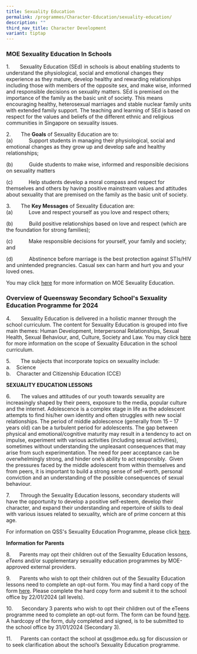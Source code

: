 ```yaml
---
title: Sexuality Education
permalink: /programmes/Character-Education/sexuality-education/
description: ""
third_nav_title: Character Development
variant: tiptap
---
```

<h3>MOE Sexuality Education In Schools</h3>
<p>1.&nbsp;&nbsp;&nbsp;&nbsp;&nbsp;&nbsp; Sexuality Education (SEd) in schools
is about enabling students to understand the physiological, social and
emotional changes they experience as they mature, develop healthy and rewarding
relationships including those with members of the opposite sex, and make
wise, informed and responsible decisions on sexuality matters. SEd is premised
on the importance of the family as the basic unit of society. This means
encouraging healthy, heterosexual marriages and stable nuclear family units
with extended family support. The teaching and learning of SEd is based
on respect for the values and beliefs of the different ethnic and religious
communities in Singapore on sexuality issues.</p>
<p>2.&nbsp;&nbsp;&nbsp;&nbsp;&nbsp;&nbsp; The <strong>Goals</strong> of Sexuality
Education are to:
<br>(a)&nbsp;&nbsp;&nbsp;&nbsp;&nbsp;&nbsp;&nbsp;&nbsp;&nbsp;&nbsp; Support
students in managing their physiological, social and emotional changes
as they grow up and develop safe and healthy relationships;</p>
<p>(b)&nbsp;&nbsp;&nbsp;&nbsp;&nbsp;&nbsp;&nbsp;&nbsp;&nbsp;&nbsp; Guide
students to make wise, informed and responsible decisions on sexuality
matters</p>
<p>(c)&nbsp;&nbsp;&nbsp;&nbsp;&nbsp;&nbsp;&nbsp;&nbsp;&nbsp;&nbsp; Help students
develop a moral compass and respect for themselves and others by having
positive mainstream values and attitudes about sexuality that are premised
on the family as the basic unit of society.</p>
<p>3.&nbsp;&nbsp;&nbsp;&nbsp;&nbsp;&nbsp; The <strong>Key Messages</strong> of
Sexuality Education are:
<br>(a)&nbsp;&nbsp;&nbsp;&nbsp;&nbsp;&nbsp;&nbsp;&nbsp;&nbsp;&nbsp; Love and
respect yourself as you love and respect others;</p>
<p>(b)&nbsp;&nbsp;&nbsp;&nbsp;&nbsp;&nbsp;&nbsp;&nbsp;&nbsp;&nbsp; Build
positive relationships based on love and respect (which are the foundation
for strong families);</p>
<p>(c)&nbsp;&nbsp;&nbsp;&nbsp;&nbsp;&nbsp;&nbsp;&nbsp;&nbsp;&nbsp; Make responsible
decisions for yourself, your family and society; and</p>
<p>(d)&nbsp;&nbsp;&nbsp;&nbsp;&nbsp;&nbsp;&nbsp;&nbsp;&nbsp;&nbsp; Abstinence
before marriage is the best protection against STIs/HIV and unintended
pregnancies. Casual sex can harm and hurt you and your loved ones.</p>
<p>You may click <a href="https://go.gov.sg/moe-sexuality-education" rel="noopener noreferrer nofollow" target="_blank">here</a> for
more information on MOE Sexuality Education.</p>
<h3>Overview of Queensway Secondary School's Sexuality Education Programme for 2024</h3>
<p>4.&nbsp;&nbsp;&nbsp;&nbsp;&nbsp;&nbsp; Sexuality Education is delivered
in a holistic manner through the school curriculum. The content for Sexuality
Education is grouped into five main themes: Human Development, Interpersonal
Relationships, Sexual Health, Sexual Behaviour, and, Culture, Society and
Law. You may click <a href="https://go.gov.sg/moe-sexuality-education-scope" rel="noopener noreferrer nofollow" target="_blank">here</a> for more
information on the scope of Sexuality Education in the school curriculum.</p>
<p>5.&nbsp;&nbsp;&nbsp;&nbsp;&nbsp;&nbsp; The subjects that incorporate topics
on sexuality include:
<br>a.&nbsp;&nbsp;&nbsp; Science
<br>b.&nbsp;&nbsp;&nbsp; Character and Citizenship Education (CCE)</p>
<p><strong>SEXUALITY EDUCATION LESSONS</strong>
</p>
<p>6.&nbsp;&nbsp;&nbsp;&nbsp;&nbsp;&nbsp; The values and attitudes of our
youth towards sexuality are increasingly shaped by their peers, exposure
to the media, popular culture and the internet. Adolescence is a complex
stage in life as the adolescent attempts to find his/her own identity and
often struggles with new social relationships. The period of middle adolescence
(generally from 15 – 17 years old) can be a turbulent period for adolescents.
The gap between physical and emotional/cognitive maturity may result in
a tendency to act on impulse, experiment with various activities (including
sexual activities), sometimes without understanding the unpleasant consequences
that may arise from such experimentation. The need for peer acceptance
can be overwhelmingly strong, and hinder one’s ability to act responsibly.&nbsp;
Given the pressures faced by the middle adolescent from within themselves
and from peers, it is important to build a strong sense of self-worth,
personal conviction and an understanding of the possible consequences of
sexual behaviour.</p>
<p>7.&nbsp;&nbsp;&nbsp;&nbsp;&nbsp;&nbsp; Through the Sexuality Education
lessons, secondary students will have the opportunity to develop a positive
self-esteem, develop their character, and expand their understanding and
repertoire of skills to deal with various issues related to sexuality,
which are of prime concern at this age.</p>
<p>For information on QSS's Sexuality Education Programme, please click
<a href="https://drive.google.com/file/d/1vYsDePW6yfiyVwHI3c7mxemzjeZAi189/view?usp=sharing" rel="noopener noreferrer nofollow" target="_blank">here</a>.
<br>
</p>
<p><strong>Information for Parents</strong>
</p>
<p>8.&nbsp;&nbsp;&nbsp;&nbsp;&nbsp; Parents may opt their children out of
the Sexuality Education lessons, <em>eTeens</em> and/or supplementary sexuality
education programmes by MOE-approved external providers.</p>
<p>9.&nbsp;&nbsp;&nbsp;&nbsp;&nbsp; Parents who wish to opt their children
out of the Sexuality Education lessons need to complete an opt-out form.
You may find a hard copy of the form <a href="https://drive.google.com/file/d/14ogtPTHxoskWetIuycQ4wStLHU1zT3Ux/view?usp=drive_link" rel="noopener noreferrer nofollow" target="_blank">here</a>.
Please complete the hard copy form and submit it to the school office by
22/01/2024 (all levels).</p>
<p>10.&nbsp;&nbsp;&nbsp;&nbsp;&nbsp; Secondary 3 parents who wish to opt
their children out of the eTeens programme need to complete an opt-out
form. The form can be found <a href="https://drive.google.com/file/d/1BrnjJVABO8YlP_7Iia69QziLQ-ljrDdR/view?usp=drive_link" rel="noopener noreferrer nofollow" target="_blank">here</a>.
A hardcopy of the form, duly completed and signed, is to be submitted to
the school office by 31/01/2024 (Secondary 3).</p>
<p>11.&nbsp;&nbsp;&nbsp;&nbsp;&nbsp; Parents can contact the school at qss@moe.edu.sg
for discussion or to seek clarification about the school’s Sexuality Education
programme.
<br>
<br>
<br>
</p>